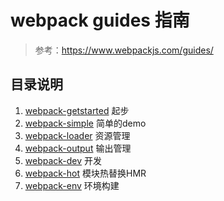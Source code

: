 # webpack guides 指南
> 参考：https://www.webpackjs.com/guides/

## 目录说明
1. [webpack-getstarted](./webpack-getstarted) 起步 
2. [webpack-simple](./webpack-simple) 简单的demo
3. [webpack-loader](./webpack-loader) 资源管理
4. [webpack-output](./webpack-output) 输出管理
5. [webpack-dev](./webpack-dev) 开发
6. [webpack-hot](./webpack-hot) 模块热替换HMR
7. [webpack-env](./webpack-env) 环境构建